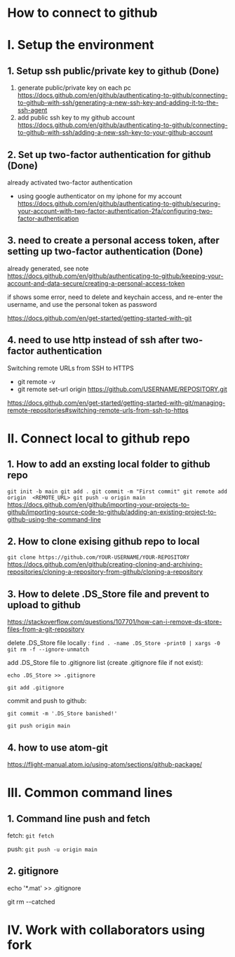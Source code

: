 
# How to connect to github
# I. Setup the environment 
## 1. Setup ssh public/private key to github (Done)

1. generate public/private key on each pc
https://docs.github.com/en/github/authenticating-to-github/connecting-to-github-with-ssh/generating-a-new-ssh-key-and-adding-it-to-the-ssh-agent
2. add public ssh key to my github account
https://docs.github.com/en/github/authenticating-to-github/connecting-to-github-with-ssh/adding-a-new-ssh-key-to-your-github-account

## 2. Set up two-factor authentication for github (Done)
already activated two-factor authentication
- using google authenticator on my iphone for my account
https://docs.github.com/en/github/authenticating-to-github/securing-your-account-with-two-factor-authentication-2fa/configuring-two-factor-authentication


## 3. need to create a personal access token,  after setting up two-factor authentication (Done)
already generated, see note
https://docs.github.com/en/github/authenticating-to-github/keeping-your-account-and-data-secure/creating-a-personal-access-token

if shows some error, need to delete and keychain access, and re-enter the username, and use the personal token as password

https://docs.github.com/en/get-started/getting-started-with-git

## 4. need to use http instead of ssh  after two-factor authentication
Switching remote URLs from SSH to HTTPS
- git remote -v
- git remote set-url origin https://github.com/USERNAME/REPOSITORY.git

https://docs.github.com/en/get-started/getting-started-with-git/managing-remote-repositories#switching-remote-urls-from-ssh-to-https

# II. Connect local to github repo
## 1. How to add an exsting local folder to github repo
`git init -b main
git add .
git commit -m "First commit"
git remote add origin  <REMOTE_URL>
git push -u origin main`
https://docs.github.com/en/github/importing-your-projects-to-github/importing-source-code-to-github/adding-an-existing-project-to-github-using-the-command-line
## 2. How to clone exising github repo to local
`git clone https://github.com/YOUR-USERNAME/YOUR-REPOSITORY`
https://docs.github.com/en/github/creating-cloning-and-archiving-repositories/cloning-a-repository-from-github/cloning-a-repository


## 3. How to delete .DS_Store file and prevent to upload to github 
https://stackoverflow.com/questions/107701/how-can-i-remove-ds-store-files-from-a-git-repository

delete .DS_Store file locally :
`find . -name .DS_Store -print0 | xargs -0 git rm -f --ignore-unmatch`

add .DS_Store file to .gitignore list (create .gitignore file if not exist):

`echo .DS_Store >> .gitignore`

`git add .gitignore`

commit and push to github:

`git commit -m '.DS_Store banished!'`

`git push origin main`


## 4. how to use atom-git
https://flight-manual.atom.io/using-atom/sections/github-package/

# III. Common command lines 
## 1. Command line push and fetch 
fetch: 
`git fetch`

push:
`git push -u origin main`


## 2. gitignore 
echo '*.mat' >> .gitignore

git rm --catched 


# IV. Work with collaborators using fork
